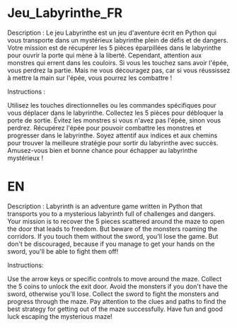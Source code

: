 # Jeu_Labyrinthe_FR
Description :
Le jeu Labyrinthe est un jeu d'aventure écrit en Python qui vous transporte dans un mystérieux labyrinthe plein de défis et de dangers. Votre mission est de récupérer les 5 pièces éparpillées dans le labyrinthe pour ouvrir la porte qui mène à la liberté. Cependant, attention aux monstres qui errent dans les couloirs. Si vous les touchez sans avoir l'épée, vous perdrez la partie. Mais ne vous découragez pas, car si vous réussissez à mettre la main sur l'épée, vous pourrez les combattre !

Instructions :

Utilisez les touches directionnelles ou les commandes spécifiques pour vous déplacer dans le labyrinthe.
Collectez les 5 pièces pour débloquer la porte de sortie.
Évitez les monstres si vous n'avez pas l'épée, sinon vous perdrez.
Récupérez l'épée pour pouvoir combattre les monstres et progresser dans le labyrinthe.
Soyez attentif aux indices et aux chemins pour trouver la meilleure stratégie pour sortir du labyrinthe avec succès.
Amusez-vous bien et bonne chance pour échapper au labyrinthe mystérieux !

# EN
Description :
Labyrinth is an adventure game written in Python that transports you to a mysterious labyrinth full of challenges and dangers. Your mission is to recover the 5 pieces scattered around the maze to open the door that leads to freedom. But beware of the monsters roaming the corridors. If you touch them without the sword, you'll lose the game. But don't be discouraged, because if you manage to get your hands on the sword, you'll be able to fight them off!

Instructions:

Use the arrow keys or specific controls to move around the maze.
Collect the 5 coins to unlock the exit door.
Avoid the monsters if you don't have the sword, otherwise you'll lose.
Collect the sword to fight the monsters and progress through the maze.
Pay attention to the clues and paths to find the best strategy for getting out of the maze successfully.
Have fun and good luck escaping the mysterious maze!
